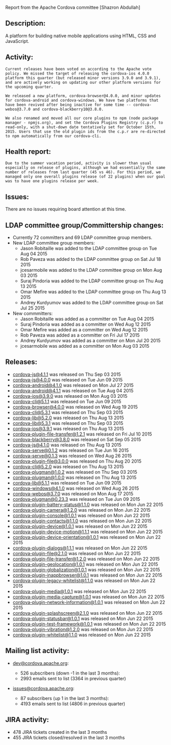 Report from the Apache Cordova committee [Shazron Abdullah]

## Description: 

   A platform for building native mobile applications using HTML, CSS and 
   JavaScript. 
   
## Activity: 

    Current releases have been voted on according to the Apache vote policy. We missed the target of releasing the cordova-ios 4.0.0 platform this quarter (but released minor versions 3.9.0 and 3.9.1), and are actively working on updating our other platform versions for the upcoming quarter.

    We released a new platform, cordova-browser@4.0.0, and minor updates for cordova-android and cordova-windows. We have two platforms that have been revived after being inactive for some time -- cordova-webos@3.7.0 and cordova-blackberry10@3.8.0.
    
    We also renamed and moved all our core plugins to npm (node package manager - npmjs.org), and set the Cordova Plugins Registry (c.p.r) to read-only, with a shut-down date tentatively set for October 15th, 2015. Users that use the old plugin ids from the c.p.r are re-directed to npm automatically from our cordova-cli.
   
## Health report: 

    Due to the summer vacation period, activity is slower than usual especially on release of plugins, although we had essentially the same number of releases from last quarter (45 vs 46). For this period, we managed only one overall plugins release (of 22 plugins) when our goal was to have one plugins release per week.
   
## Issues: 

 There are no issues requiring board attention at this time.
   
## LDAP committee group/Committership changes: 
   
 - Currently 72 committers and 69 LDAP committee group members. 
 - New LDAP committee group members: 
    - Jason Robitaille was added to the LDAP committee group on Tue Aug 04 
   2015 
    - Rob Paveza was added to the LDAP committee group on Sat Jul 18 2015 
    - jcesarmobile was added to the LDAP committee group on Mon Aug 03 2015 
    - Suraj Pindoria was added to the LDAP committee group on Thu Aug 13 2015 
    - Omar Mefire was added to the LDAP committee group on Thu Aug 13 2015 
    - Andrey Kurdyumov was added to the LDAP committee group on Sat Jul 25 
   2015 
 - New commmitters: 
    - Jason Robitaille was added as a committer on Tue Aug 04 2015 
    - Suraj Pindoria was added as a committer on Wed Aug 12 2015 
    - Omar Mefire was added as a committer on Wed Aug 12 2015 
    - Rob Paveza was added as a committer on Fri Jul 17 2015 
    - Andrey Kurdyumov was added as a committer on Mon Jul 20 2015 
    - jcesarmobile was added as a committer on Mon Aug 03 2015 
   
## Releases: 
   
 - cordova-js@4.1.1 was released on Thu Sep 03 2015 
 - cordova-js@4.0.0 was released on Tue Jun 09 2015 
 - cordova-android@4.1.0 was released on Mon Jul 27 2015 
 - cordova-android@4.1.1 was released on Tue Aug 04 2015 
 - cordova-ios@3.9.0 was released on Mon Aug 03 2015 
 - cordova-cli@5.1.1 was released on Tue Jun 09 2015 
 - cordova-browser@4.0.0 was released on Wed Aug 19 2015 
 - cordova-cli@5.3.1 was released on Thu Sep 03 2015 
 - cordova-lib@5.2.0 was released on Thu Aug 13 2015 
 - cordova-lib@5.3.1 was released on Thu Sep 03 2015 
 - cordova-ios@3.9.1 was released on Thu Aug 13 2015 
 - cordova-plugin-file-transfer@1.2.1 was released on Fri Jul 10 2015 
 -  cordova-blackberry@3.8.0 was released on Sat Sep 05 2015 
 - cordova-js@4.1.0 was released on Thu Aug 13 2015 
 - cordova-serve@0.1.2 was released on Tue Jun 16 2015 
 - cordova-serve@0.1.3 was released on Wed Aug 26 2015 
 - cordova-plugin-file@3.0.0 was released on Thu Aug 20 2015 
 - cordova-cli@5.2.0 was released on Thu Aug 13 2015 
 - cordova-plugman@1.0.2 was released on Thu Sep 03 2015 
 - cordova-plugman@1.0.0 was released on Thu Aug 13 2015 
 - cordova-lib@5.1.1 was released on Tue Jun 09 2015 
 - cordova-windows@4.1.0 was released on Wed Aug 26 2015 
 - cordova-webos@3.7.0 was released on Mon Aug 17 2015 
 - cordova-plugman@0.23.3 was released on Tue Jun 09 2015 
 - cordova-plugin-battery-status@1.1.0 was released on Mon Jun 22 2015 
 - cordova-plugin-camera@1.2.0 was released on Mon Jun 22 2015 
 - cordova-plugin-console@1.0.1 was released on Mon Jun 22 2015 
 - cordova-plugin-contacts@1.1.0 was released on Mon Jun 22 2015 
 - cordova-plugin-device@1.0.1 was released on Mon Jun 22 2015 
 - cordova-plugin-device-motion@1.1.1 was released on Mon Jun 22 2015 
 - cordova-plugin-device-orientation@1.0.1 was released on Mon Jun 22 2015 
 - cordova-plugin-dialogs@1.1.1 was released on Mon Jun 22 2015 
 - cordova-plugin-file@2.1.0 was released on Mon Jun 22 2015 
 - cordova-plugin-file-transfer@1.2.0 was released on Mon Jun 22 2015 
 - cordova-plugin-geolocation@1.0.1 was released on Mon Jun 22 2015 
 - cordova-plugin-globalization@1.0.1 was released on Mon Jun 22 2015 
 - cordova-plugin-inappbrowser@1.0.1 was released on Mon Jun 22 2015 
 - cordova-plugin-legacy-whitelist@1.1.0 was released on Mon Jun 22 2015 
 - cordova-plugin-media@1.0.1 was released on Mon Jun 22 2015 
 - cordova-plugin-media-capture@1.0.1 was released on Mon Jun 22 2015 
 - cordova-plugin-network-information@1.0.1 was released on Mon Jun 22 2015 
 - cordova-plugin-splashscreen@2.1.0 was released on Mon Jun 22 2015 
 - cordova-plugin-statusbar@1.0.1 was released on Mon Jun 22 2015 
 - cordova-plugin-test-framework@1.0.1 was released on Mon Jun 22 2015 
 - cordova-plugin-vibration@1.2.0 was released on Mon Jun 22 2015 
 - cordova-plugin-whitelist@1.1.0 was released on Mon Jun 22 2015 
   
## Mailing list activity: 
   
 - dev@cordova.apache.org:  
    - 526 subscribers (down -1 in the last 3 months): 
    - 2993 emails sent to list (3364 in previous quarter) 
   
 - issues@cordova.apache.org:  
    - 87 subscribers (up 1 in the last 3 months): 
    - 4193 emails sent to list (4806 in previous quarter) 
   
   
## JIRA activity: 
   
 - 478 JIRA tickets created in the last 3 months 
 - 455 JIRA tickets closed/resolved in the last 3 months 
